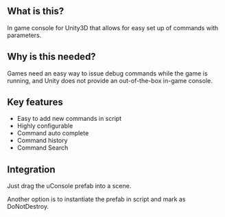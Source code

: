 What is this?
---

In game console for Unity3D that allows for easy set up of commands with parameters.


Why is this needed?
---

Games need an easy way to issue debug commands while the game is running, and Unity does not provide an out-of-the-box in-game console.


Key features
---

* Easy to add new commands in script
* Highly configurable
* Command auto complete
* Command history
* Command Search


Integration
---
Just drag the uConsole prefab into a scene.

Another option is to instantiate the prefab in script and mark as DoNotDestroy.
